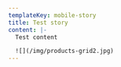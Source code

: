 ```yaml
---
templateKey: mobile-story
title: Test story
content: |-
  Test content 

  ![](/img/products-grid2.jpg)
---
```


